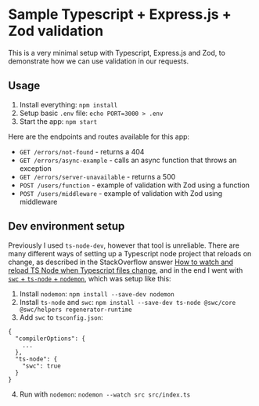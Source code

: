 # Sample Typescript + Express.js + Zod validation

This is a very minimal setup with Typescript, Express.js and Zod, to demonstrate how we can use validation in our requests.

## Usage

1. Install everything: `npm install`
2. Setup basic `.env` file: `echo PORT=3000 > .env`
3. Start the app: `npm start`

Here are the endpoints and routes available for this app:

- `GET /errors/not-found` - returns a 404
- `GET /errors/async-example` - calls an async function that throws an exception
- `GET /errors/server-unavailable` - returns a 500
- `POST /users/function` - example of validation with Zod using a function
- `POST /users/middleware` - example of validation with Zod using middleware

## Dev environment setup

Previously I used `ts-node-dev`, however that tool is unreliable. There are many different ways of setting up a Typescript node project that reloads on change, as described in the StackOverflow answer [How to watch and reload TS Node when Typescript files change](https://stackoverflow.com/questions/37979489/how-to-watch-and-reload-ts-node-when-typescript-files-change), and in the end I went with [`swc` + `ts-node` + `nodemon`](https://github.com/TypeStrong/ts-node#swc-1), which was setup like this:

1. Install `nodemon`: `npm install --save-dev nodemon`
2. Install `ts-node` and `swc`: `npm install --save-dev ts-node @swc/core @swc/helpers regenerator-runtime`
3. Add `swc` to `tsconfig.json`:

```
{
  "compilerOptions": {
    ...
  },
  "ts-node": {
    "swc": true
  }
}
```

4. Run with `nodemon`: `nodemon --watch src src/index.ts`
